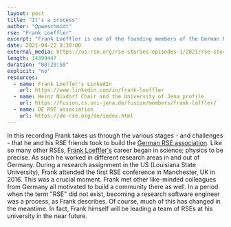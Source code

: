 ```yaml
---
layout: post
title: "It's a process"
author: "@pweschmidt"
rse: "Frank Loeffler"
excerpt: "Frank Loeffler is one of the founding members of the German RSE association. In this episode he takes us through the process to build a community more or less from scratch."
date: 2021-04-22 8:30:00
external_media: https://us-rse.org/rse-stories-episodes-1/2021/rse-stories-frank-loeffler-episode-57.mp3
length: 14399447
duration: "00:29:59"
explicit: "no"
resources:
  - name: Frank Loeffer's LinkedIn
    url: https://www.linkedin.com/in/frank-loeffler 
  - name: Heinz Nixdorf Chair and the University of Jena profile
    url: https://fusion.cs.uni-jena.de/fusion/members/frank-loffler/
  - name: DE RSE association
    url: https://de-rse.org/de/index.html
--- 
```


In this recording Frank takes us through the various stages - and challenges - that he and his RSE friends took to build the [German RSE association](https://de-rse.org/de/index.html).
Like so many other RSEs, [Frank Loeffler's](https://fusion.cs.uni-jena.de/fusion/members/frank-loffler/) career began in science; physics to be precise. As such he worked in different research areas in and out of Germany. During a research assignment in the US (Louisiana State University), Frank attended the first RSE conference in Manchester, UK in 2016. This was a crucial moment. Frank met other like-minded colleagues from Germany all motivated to build a community there as well. In a period when the term "RSE" did not exist, becoming a research software engineer was a process, as Frank describes. Of course, much of this has changed in the meantime. In fact, Frank himself will be leading a team of RSEs at his university in the near future.
